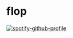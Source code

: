 # flop
[![spotify-github-profile](https://spotify-github-profile.kittinanx.com/api/view?uid=5fsfrbyei5mqddh4h3dwcfqdk&cover_image=true&theme=default&show_offline=false&background_color=121212&interchange=false)](https://spotify-github-profile.kittinanx.com/api/view?uid=5fsfrbyei5mqddh4h3dwcfqdk&redirect=true)
